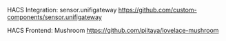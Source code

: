 HACS Integration:
  sensor.unifigateway
  https://github.com/custom-components/sensor.unifigateway
  
HACS Frontend:
  Mushroom
  https://github.com/piitaya/lovelace-mushroom
  
  

